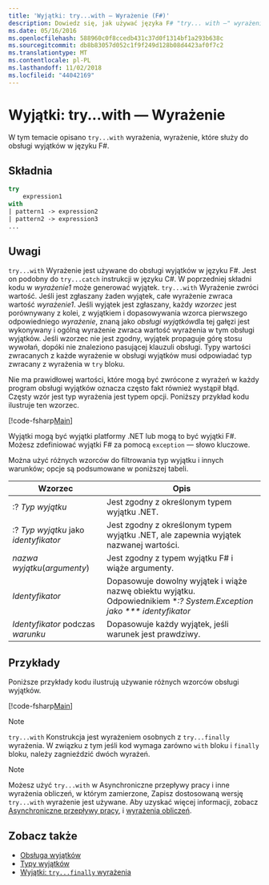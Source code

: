 ```yaml
---
title: 'Wyjątki: try...with — Wyrażenie (F#)'
description: Dowiedz się, jak używać języka F# "try... with —" wyrażenie dla obsługi wyjątków.
ms.date: 05/16/2016
ms.openlocfilehash: 588960c0f8ccedb431c37d0f1314bf1a293b638c
ms.sourcegitcommit: db8b83057d052c1f9f249d128b08d4423af0f7c2
ms.translationtype: MT
ms.contentlocale: pl-PL
ms.lasthandoff: 11/02/2018
ms.locfileid: "44042169"
---
```

# <a name="exceptions-the-trywith-expression"></a>Wyjątki: try...with — Wyrażenie

W tym temacie opisano `try...with` wyrażenia, wyrażenie, które służy do obsługi wyjątków w języku F#.

## <a name="syntax"></a>Składnia

```fsharp
try
    expression1
with
| pattern1 -> expression2
| pattern2 -> expression3
...
```

## <a name="remarks"></a>Uwagi

`try...with` Wyrażenie jest używane do obsługi wyjątków w języku F#. Jest on podobny do `try...catch` instrukcji w języku C#. W poprzedniej składni kodu w *wyrażenie1* może generować wyjątek. `try...with` Wyrażenie zwróci wartość. Jeśli jest zgłaszany żaden wyjątek, całe wyrażenie zwraca wartość *wyrażenie1*. Jeśli wyjątek jest zgłaszany, każdy *wzorzec* jest porównywany z kolei, z wyjątkiem i dopasowywania wzorca pierwszego odpowiedniego *wyrażenie*, znaną jako *obsługi wyjątków*dla tej gałęzi jest wykonywany i ogólną wyrażenie zwraca wartość wyrażenia w tym obsługi wyjątków. Jeśli wzorzec nie jest zgodny, wyjątek propaguje górę stosu wywołań, dopóki nie znaleziono pasującej klauzuli obsługi. Typy wartości zwracanych z każde wyrażenie w obsługi wyjątków musi odpowiadać typ zwracany z wyrażenia w `try` bloku.

Nie ma prawidłowej wartości, które mogą być zwrócone z wyrażeń w każdy program obsługi wyjątków oznacza często fakt również wystąpił błąd. Częsty wzór jest typ wyrażenia jest typem opcji. Poniższy przykład kodu ilustruje ten wzorzec.

[!code-fsharp[Main](../../../../samples/snippets/fsharp/lang-ref-2/snippet5601.fs)]

Wyjątki mogą być wyjątki platformy .NET lub mogą to być wyjątki F#. Możesz zdefiniować wyjątki F# za pomocą `exception` — słowo kluczowe.

Można użyć różnych wzorców do filtrowania typ wyjątku i innych warunków; opcje są podsumowane w poniższej tabeli.

|Wzorzec|Opis|
|-------|-----------|
|:? *Typ wyjątku*|Jest zgodny z określonym typem wyjątku .NET.|
|:? *Typ wyjątku* jako *identyfikator*|Jest zgodny z określonym typem wyjątku .NET, ale zapewnia wyjątek nazwanej wartości.|
|*nazwa wyjątku*(*argumenty*)|Jest zgodny z typem wyjątku F# i wiąże argumenty.|
|*Identyfikator*|Dopasowuje dowolny wyjątek i wiąże nazwę obiektu wyjątku. Odpowiednikiem **:? System.Exception jako *** identyfikator*|
|*Identyfikator* podczas *warunku*|Dopasowuje każdy wyjątek, jeśli warunek jest prawdziwy.|

## <a name="examples"></a>Przykłady

Poniższe przykłady kodu ilustrują używanie różnych wzorców obsługi wyjątków.

[!code-fsharp[Main](../../../../samples/snippets/fsharp/lang-ref-2/snippet5602.fs)]

>[!NOTE]
`try...with` Konstrukcja jest wyrażeniem osobnych z `try...finally` wyrażenia. W związku z tym jeśli kod wymaga zarówno `with` bloku i `finally` bloku, należy zagnieździć dwóch wyrażeń.

>[!NOTE]
Możesz użyć `try...with` w Asynchroniczne przepływy pracy i inne wyrażenia obliczeń, w którym zamierzone, Zapisz dostosowaną wersję `try...with` wyrażenie jest używane. Aby uzyskać więcej informacji, zobacz [Asynchroniczne przepływy pracy](../asynchronous-workflows.md), i [wyrażenia obliczeń](../computation-expressions.md).

## <a name="see-also"></a>Zobacz także

- [Obsługa wyjątków](index.md)
- [Typy wyjątków](exception-types.md)
- [Wyjątki: `try...finally` wyrażenia](the-try-finally-expression.md)
